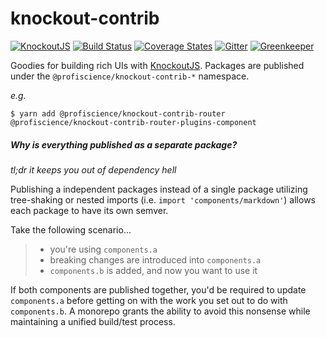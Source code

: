 # knockout-contrib

[![KnockoutJS][knockout-shield]][knockoutjs]
[![Build Status][travis-ci-shield]][travis-ci]
[![Coverage States][codecov-shield]][codecov]
[![Gitter][gitter-shield]][gitter]
[![Greenkeeper][greenkeeper-shield]][greenkeeper]

Goodies for building rich UIs with [KnockoutJS][knockoutjs]. Packages are published under the `@profiscience/knockout-contrib-*` namespace.

_e.g._

```shell
$ yarn add @profiscience/knockout-contrib-router @profiscience/knockout-contrib-router-plugins-component
```

##### Why is everything published as a separate package?

_tl;dr it keeps you out of dependency hell_

Publishing a independent packages instead of a single package utilizing tree-shaking or nested imports (i.e. `import 'components/markdown'`) allows each package to have its own semver.

Take the following scenario...

> - you're using `components.a`
> - breaking changes are introduced into `components.a`
> - `components.b` is added, and now you want to use it

If both components are published together, you'd be required to update `components.a` before getting on with the work you set out to do with `components.b`. A monorepo grants the ability to avoid this nonsense while maintaining a unified build/test process.

[knockoutjs]: https://knockoutjs.com
[knockout-shield]: https://img.shields.io/badge/KnockoutJS-v3.5.0--beta-red.svg
[travis-ci]: https://travis-ci.org/Profiscience/knockout-contrib/
[travis-ci-shield]: https://img.shields.io/travis/Profiscience/knockout-contrib/master.svg
[codecov]: https://codecov.io/gh/Profiscience/knockout-contrib
[codecov-shield]: https://img.shields.io/codecov/c/github/Profiscience/knockout-contrib.svg
[gitter]: https://gitter.im/Profiscience/knockout-contrib
[gitter-shield]: https://img.shields.io/gitter/room/profiscience/knockout-contrib.svg
[greenkeeper]: https://greenkeeper.io/
[greenkeeper-shield]: https://badges.greenkeeper.io/Profiscience/knockout-contrib.svg
